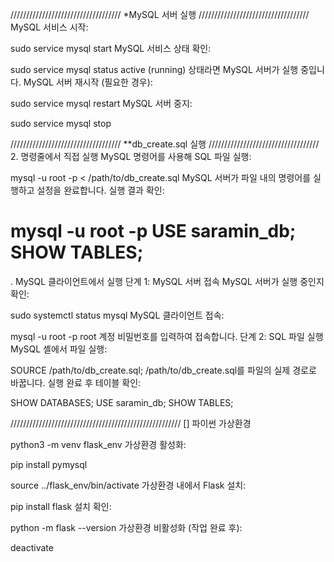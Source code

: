 ///////////////////////////////////
*MySQL 서버 실행
///////////////////////////////////
MySQL 서비스 시작:

sudo service mysql start
MySQL 서비스 상태 확인:

sudo service mysql status
active (running) 상태라면 MySQL 서버가 실행 중입니다.
MySQL 서버 재시작 (필요한 경우):

sudo service mysql restart
MySQL 서버 중지:

sudo service mysql stop


///////////////////////////////////
**db_create.sql 실행 
///////////////////////////////////
2. 명령줄에서 직접 실행
MySQL 명령어를 사용해 SQL 파일 실행:

mysql -u root -p < /path/to/db_create.sql
MySQL 서버가 파일 내의 명령어를 실행하고 설정을 완료합니다.
실행 결과 확인:

mysql -u root -p
USE saramin_db;
SHOW TABLES;
===================================
. MySQL 클라이언트에서 실행
단계 1: MySQL 서버 접속
MySQL 서버가 실행 중인지 확인:

sudo systemctl status mysql
MySQL 클라이언트 접속:

mysql -u root -p
root 계정 비밀번호를 입력하여 접속합니다.
단계 2: SQL 파일 실행
MySQL 셸에서 파일 실행:

SOURCE /path/to/db_create.sql;
/path/to/db_create.sql를 파일의 실제 경로로 바꿉니다.
실행 완료 후 테이블 확인:

SHOW DATABASES;
USE saramin_db;
SHOW TABLES;

//////////////////////////////////////////////////////
[] 파이썬 가상환경

python3 -m venv flask_env
가상환경 활성화:

pip install pymysql

source ../flask_env/bin/activate
가상환경 내에서 Flask 설치:

pip install flask
설치 확인:

python -m flask --version
가상환경 비활성화 (작업 완료 후):

deactivate